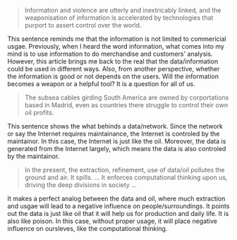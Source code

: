 > Information and violence are utterly and inextricably linked, and the weaponisation of information is accelerated by technologies that purport to assert control over the world.

This sentence reminds me that the information is not limited to commericial usgae. Previously, when I heard the word information, what comes into my mind is to use information to do merchandise and customers' analysis. However, this article brings me back to the real that the data/information could be used in different ways. Also, from another perspective, whether the information is good or not depends on the users. Will the information becomes a weapon or a helpful tool? It is a question for all of us.

> The subsea cables girding South America are owned by corportations based in Madrid, even as countries there struggle to control their own oil profits.

This sentence shows the what behinds a data/network. Since the network or say the Internet requires maintainance, the Internet is controled by the maintainor. In this case, the Internet is just like the oil. Moreover, the data is generated from the Internet largely, which means the data is also controled by the maintainor.

> In the present, the extraction, refinement, use of data/oil pollutes the ground and air. It spills. ... It  enforces computational thinking upon us, driving the deep divisions in society ...

It makes a perfect analog between the data and oil, where much extraction and usgae will lead to a negative influence on people/surroundings. It points out the data is just like oil that it will help us for production and daily life. It is also like poison. In this case, without proper usage, it will place negative influence on oursleves, like the computational thinking. 

